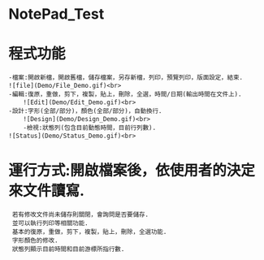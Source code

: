 # NotePad_Test

# 程式功能
	-檔案:開啟新檔，開啟舊檔，儲存檔案，另存新檔，列印，預覽列印，版面設定，結束.
 	![file](Demo/File_Demo.gif)<br>
 	-編輯:復原，重做，剪下，複製，貼上，刪除，全選，時間/日期(輸出時間在文件上).
    	![Edit](Demo/Edit_Demo.gif)<br>
	-設計:字形(全部/部分)，顏色(全部/部分)，自動換行.
      	![Design](Demo/Design_Demo.gif)<br>
       	-檢視:狀態列(包含目前動態時間，目前行列數).
 	![Status](Demo/Status_Demo.gif)<br>

# 運行方式:開啟檔案後，依使用者的決定來文件讀寫.
	 若有修改文件尚未儲存則關閉，會詢問是否要儲存.
	 並可以執行列印等相關功能.
	 基本的復原，重做，剪下，複製，貼上，刪除，全選功能.
	 字形顏色的修改.
	 狀態列顯示目前時間和目前游標所指行數.
